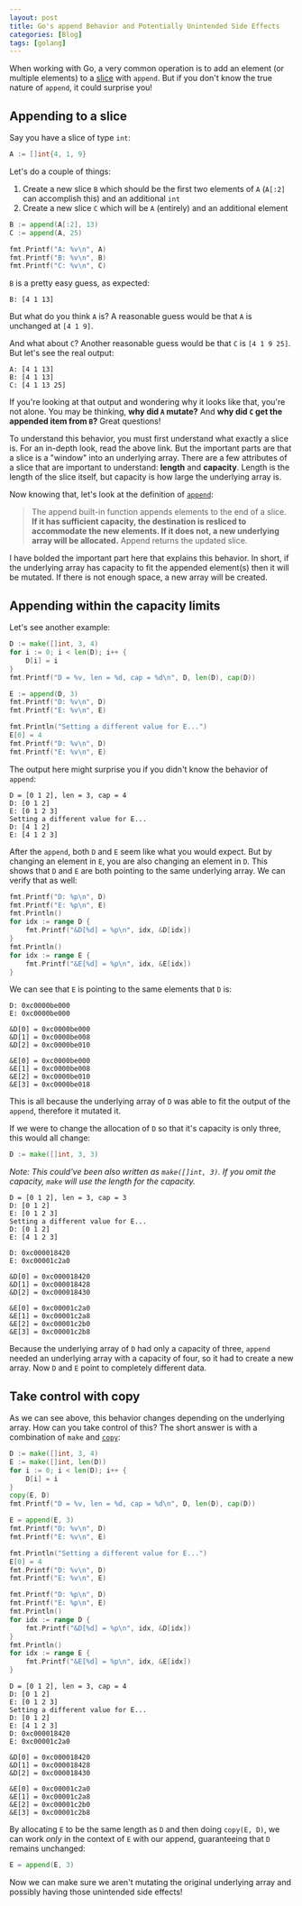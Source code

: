 ```yaml
---
layout: post
title: Go's append Behavior and Potentially Unintended Side Effects
categories: [Blog]
tags: [golang]
---
```


When working with Go, a very common operation is to add an element (or multiple elements) to a [slice](https://blog.golang.org/slices-intro) with `append`. But if you don't know the true nature of `append`, it could surprise you!

## Appending to a slice

Say you have a slice of type `int`:

```go
A := []int{4, 1, 9}
```

Let's do a couple of things:

1. Create a new slice `B` which should be the first two elements of `A` (`A[:2]` can accomplish this) and an additional `int`
1. Create a new slice `C` which will be `A` (entirely) and an additional element

```go
B := append(A[:2], 13)
C := append(A, 25)

fmt.Printf("A: %v\n", A)
fmt.Printf("B: %v\n", B)
fmt.Printf("C: %v\n", C)
```

`B` is a pretty easy guess, as expected:

```text
B: [4 1 13]
```

But what do you think `A` is? A reasonable guess would be that `A` is unchanged at `[4 1 9]`.

And what about `C`? Another reasonable guess would be that `C` is `[4 1 9 25]`. But let's see the real output:

```text
A: [4 1 13]
B: [4 1 13]
C: [4 1 13 25]
```

If you're looking at that output and wondering why it looks like that, you're not alone. You may be thinking, **why did `A` mutate?** And **why did `C` get the appended item from `B`?** Great questions!

To understand this behavior, you must first understand what exactly a slice is. For an in-depth look, read the above link. But the important parts are that a slice is a "window" into an underlying array. There are a few attributes of a slice that are important to understand: **length** and **capacity**. Length is the length of the slice itself, but capacity is how large the underlying array is.

Now knowing that, let's look at the definition of [`append`](https://golang.org/pkg/builtin/#append):

> The append built-in function appends elements to the end of a slice. **If it has sufficient capacity, the destination is resliced to accommodate the new elements. If it does not, a new underlying array will be allocated.** Append returns the updated slice.

I have bolded the important part here that explains this behavior. In short, if the underlying array has capacity to fit the appended element(s) then it will be mutated. If there is not enough space, a new array will be created.

## Appending within the capacity limits

Let's see another example:

```go
D := make([]int, 3, 4)
for i := 0; i < len(D); i++ {
    D[i] = i
}
fmt.Printf("D = %v, len = %d, cap = %d\n", D, len(D), cap(D))

E := append(D, 3)
fmt.Printf("D: %v\n", D)
fmt.Printf("E: %v\n", E)

fmt.Println("Setting a different value for E...")
E[0] = 4
fmt.Printf("D: %v\n", D)
fmt.Printf("E: %v\n", E)
```

The output here might surprise you if you didn't know the behavior of `append`:

```text
D = [0 1 2], len = 3, cap = 4
D: [0 1 2]
E: [0 1 2 3]
Setting a different value for E...
D: [4 1 2]
E: [4 1 2 3]
```

After the `append`, both `D` and `E` seem like what you would expect. But by changing an element in `E`, you are also changing an element in `D`. This shows that `D` and `E` are both pointing to the same underlying array. We can verify that as well:

```go
fmt.Printf("D: %p\n", D)
fmt.Printf("E: %p\n", E)
fmt.Println()
for idx := range D {
    fmt.Printf("&D[%d] = %p\n", idx, &D[idx])
}
fmt.Println()
for idx := range E {
    fmt.Printf("&E[%d] = %p\n", idx, &E[idx])
}
```

We can see that `E` is pointing to the same elements that `D` is:

```text
D: 0xc0000be000
E: 0xc0000be000

&D[0] = 0xc0000be000
&D[1] = 0xc0000be008
&D[2] = 0xc0000be010

&E[0] = 0xc0000be000
&E[1] = 0xc0000be008
&E[2] = 0xc0000be010
&E[3] = 0xc0000be018
```

This is all because the underlying array of `D` was able to fit the output of the `append`, therefore it mutated it.

If we were to change the allocation of `D` so that it's capacity is only three, this would all change:

```go
D := make([]int, 3, 3)
```

*Note: This could've been also written as `make([]int, 3)`. If you omit the capacity, `make` will use the length for the capacity.*

```text
D = [0 1 2], len = 3, cap = 3
D: [0 1 2]
E: [0 1 2 3]
Setting a different value for E...
D: [0 1 2]
E: [4 1 2 3]

D: 0xc000018420
E: 0xc00001c2a0

&D[0] = 0xc000018420
&D[1] = 0xc000018428
&D[2] = 0xc000018430

&E[0] = 0xc00001c2a0
&E[1] = 0xc00001c2a8
&E[2] = 0xc00001c2b0
&E[3] = 0xc00001c2b8
```

Because the underlying array of `D` had only a capacity of three, `append` needed an underlying array with a capacity of four, so it had to create a new array. Now `D` and `E` point to completely different data.

## Take control with copy

As we can see above, this behavior changes depending on the underlying array. How can you take control of this? The short answer is with a combination of `make` and [`copy`](https://golang.org/pkg/builtin/#copy):

```go
D := make([]int, 3, 4)
E := make([]int, len(D))
for i := 0; i < len(D); i++ {
    D[i] = i
}
copy(E, D)
fmt.Printf("D = %v, len = %d, cap = %d\n", D, len(D), cap(D))

E = append(E, 3)
fmt.Printf("D: %v\n", D)
fmt.Printf("E: %v\n", E)

fmt.Println("Setting a different value for E...")
E[0] = 4
fmt.Printf("D: %v\n", D)
fmt.Printf("E: %v\n", E)

fmt.Printf("D: %p\n", D)
fmt.Printf("E: %p\n", E)
fmt.Println()
for idx := range D {
    fmt.Printf("&D[%d] = %p\n", idx, &D[idx])
}
fmt.Println()
for idx := range E {
    fmt.Printf("&E[%d] = %p\n", idx, &E[idx])
}
```

```text
D = [0 1 2], len = 3, cap = 4
D: [0 1 2]
E: [0 1 2 3]
Setting a different value for E...
D: [0 1 2]
E: [4 1 2 3]
D: 0xc000018420
E: 0xc00001c2a0

&D[0] = 0xc000018420
&D[1] = 0xc000018428
&D[2] = 0xc000018430

&E[0] = 0xc00001c2a0
&E[1] = 0xc00001c2a8
&E[2] = 0xc00001c2b0
&E[3] = 0xc00001c2b8
```

By allocating `E` to be the same length as `D` and then doing `copy(E, D)`, we can work *only* in the context of `E` with our append, guaranteeing that `D` remains unchanged:

```go
E = append(E, 3)
```

Now we can make sure we aren't mutating the original underlying array and possibly having those unintended side effects!
